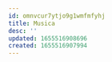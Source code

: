 ```yaml
---
id: omnvcur7ytjo9g1wmfmfyhj
title: Musica
desc: ''
updated: 1655516908696
created: 1655516907994
---
```


